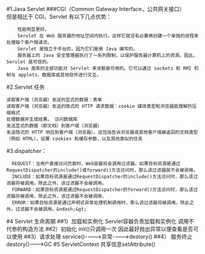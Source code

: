 #1.Java Servlet
###CGI（Common Gateway Interface，公共网关接口）<br/>
但是相比于 CGI，Servlet 有以下几点优势：

        性能明显更好。
        Servlet 在 Web 服务器的地址空间内执行。这样它就没有必要再创建一个单独的进程来处理每个客户端请求。
        Servlet 是独立于平台的，因为它们是用 Java 编写的。
        服务器上的 Java 安全管理器执行了一系列限制，以保护服务器计算机上的资源。因此，Servlet 是可信的。
        Java 类库的全部功能对 Servlet 来说都是可用的。它可以通过 sockets 和 RMI 机制与 applets、数据库或其他软件进行交互。
#2.Servlet 任务 <br/>   
    
    读取客户端（浏览器）发送的显式的数据：表单
    读取客户端（浏览器）发送的隐式的 HTTP 请求数据：cookie 媒体类型和浏览器能理解的压缩格式
    处理数据并生成结果。 访问数据库
    发送显式的数据（即文档）到客户端（浏览器）
    发送隐式的 HTTP 响应到客户端（浏览器）。这包括告诉浏览器或其他客户端被返回的文档类型（例如 HTML），设置 cookies 和缓存参数，以及其他类似的任务

#3.dispatcher： 

      REQUEST：当用户直接访问页面时，Web容器将会调用过滤器。如果目标资源是通过RequestDispatcher的include()或forward()方法访问时，那么该过滤器就不会被调用。
      INCLUDE：如果目标资源是通过RequestDispatcher的include()方法访问时，那么该过滤器将被调用。除此之外，该过滤器不会被调用。
      FORWARD：如果目标资源是通过RequestDispatcher的forward()方法访问时，那么该过滤器将被调用，除此之外，该过滤器不会被调用。
      ERROR：如果目标资源是通过声明式异常处理机制调用时，那么该过滤器将被调用。除此之外，过滤器不会被调用。&ndash;&gt;
      
#4 Servlet 生命周期
##1）加载和实例化
      Servlet容器负责加载和实例化
      调用不代参的构造方法
##2）初始化
      init()只调用一次 
      因此最好抛出异常以便查看是否可以使用
##3）请求处理
      service()---->异常---->destory()
##4） 服务终止
      destory()--->GC
#5 ServletContext
        共享信息setAttribute()